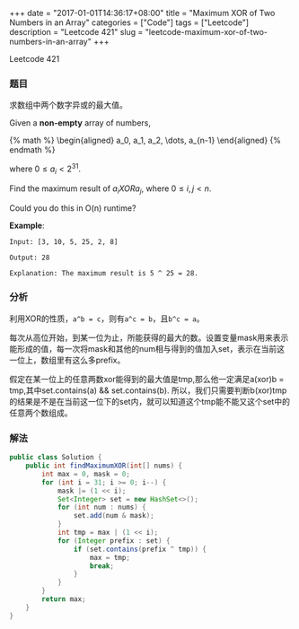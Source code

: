 +++
date = "2017-01-01T14:36:17+08:00"
title = "Maximum XOR of Two Numbers in an Array"
categories = ["Code"]
tags = ["Leetcode"]
description = "Leetcode 421"
slug = "leetcode-maximum-xor-of-two-numbers-in-an-array"
+++


Leetcode 421

### 题目

求数组中两个数字异或的最大值。

Given a __non-empty__ array of numbers, 

{% math %}
\begin{aligned}
a_0, a_1, a_2, \dots, a_{n-1}
\end{aligned}
{% endmath %}

where $0 \le a_i < 2^{31}$.

Find the maximum result of $a_i XOR a_j$, where $0 \le i, j < n$.

Could you do this in O(n) runtime?

__Example__:

```
Input: [3, 10, 5, 25, 2, 8]

Output: 28

Explanation: The maximum result is 5 ^ 25 = 28.
```

### 分析

利用XOR的性质，`a^b = c`，则有`a^c = b`，且`b^c = a`。

每次从高位开始，到某一位为止，所能获得的最大的数。设置变量mask用来表示能形成的值，每一次将mask和其他的num相与得到的值加入set，表示在当前这一位上，数组里有这么多prefix。

假定在某一位上的任意两数xor能得到的最大值是tmp,那么他一定满足a(xor)b = tmp,其中set.contains(a) && set.contains(b). 所以，我们只需要判断b(xor)tmp的结果是不是在当前这一位下的set内，就可以知道这个tmp能不能又这个set中的任意两个数组成。


### 解法

```java
public class Solution {
    public int findMaximumXOR(int[] nums) {
        int max = 0, mask = 0;
        for (int i = 31; i >= 0; i--) {
            mask |= (1 << i);
            Set<Integer> set = new HashSet<>();
            for (int num : nums) {
                set.add(num & mask);
            }
            int tmp = max | (1 << i);
            for (Integer prefix : set) {
                if (set.contains(prefix ^ tmp)) {
                    max = tmp;
                    break;
                }
            }
        }
        return max;
    }
}
```
